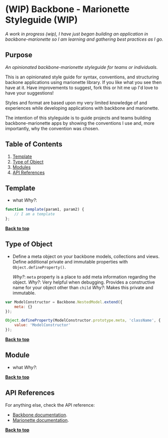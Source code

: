 # (WIP) Backbone - Marionette Styleguide (WIP)

*A work in progress (wip), I have just began building an application in backbone-marionette so I am learning and gathering best practices as I go.*

## Purpose
*An opinionated backbone-marionette styleguide for teams or individuals.*

This is an opinionated style guide for syntax, conventions, and structuring backone applications using marionette library. 
If you like what you see then have at it. Have improvements to suggest, fork this or hit me up I'd love to have your suggestions!

Styles and format are based upon my very limited knowledge of and experiences while developing applications with backbone and marionette.

The intention of this styleguide is to guide projects and teams building backbone-marionette apps by showing the conventions I use and, more importantly, why the convention was chosen.

## Table of Contents

  1. [Template](#template)
  1. [Type of Object](#type-of-object)
  1. [Modules](#modules)
  1. [API References](#api-references)

## Template

- what
  *Why?*: 

```javascript
function template(param1, param2) {
    // I am a template
};
```

**[Back to top](#table-of-contents)**

## Type of Object

- Define a meta object on your backbone models, collections and views. Define additional private and immutable properties with `Object.defineProperty()`.

  *Why?*: `meta` property is a place to add meta information regarding the object.
  *Why?*: Very helpful when debugging. Provides a constructive name for your object other than `child`
  *Why?*: Makes this private and immutable.

```javascript
var ModelConstructor = Backbone.NestedModel.extend({
    meta: {}
});

Object.defineProperty(ModelConstructor.prototype.meta, 'className', {
    value: 'ModelConstructor'
});
```


**[Back to top](#table-of-contents)**

## Module

- what
  *Why?*: 

**[Back to top](#table-of-contents)**


## API References

For anything else, check the API reference:

- [Backbone documentation](http://backbonejs.org/).
- [Marionette documentation](http://marionettejs.com/docs/current/).

**[Back to top](#table-of-contents)**






